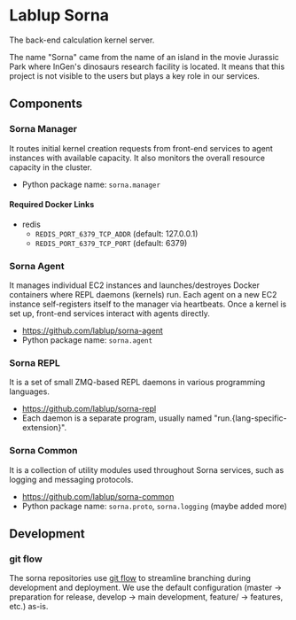 Lablup Sorna
============

The back-end calculation kernel server.

The name "Sorna" came from the name of an island in the movie Jurassic Park where InGen's dinosaurs research facility is located.
It means that this project is not visible to the users but plays a key role in our services.

Components
----------

### Sorna Manager

It routes initial kernel creation requests from front-end services to agent instances with available capacity.
It also monitors the overall resource capacity in the cluster.

 * Python package name: `sorna.manager`

#### Required Docker Links

 * redis
   - `REDIS_PORT_6379_TCP_ADDR` (default: 127.0.0.1)
   - `REDIS_PORT_6379_TCP_PORT` (default: 6379)

### Sorna Agent

It manages individual EC2 instances and launches/destroyes Docker containers where REPL daemons (kernels) run.
Each agent on a new EC2 instance self-registers itself to the manager via heartbeats.
Once a kernel is set up, front-end services interact with agents directly.

 * https://github.com/lablup/sorna-agent
 * Python package name: `sorna.agent`

### Sorna REPL

It is a set of small ZMQ-based REPL daemons in various programming languages.

 * https://github.com/lablup/sorna-repl
 * Each daemon is a separate program, usually named "run.{lang-specific-extension}".

### Sorna Common

It is a collection of utility modules used throughout Sorna services, such as logging and messaging protocols.

 * https://github.com/lablup/sorna-common
 * Python package name: `sorna.proto`, `sorna.logging` (maybe added more)

Development
-----------

### git flow

The sorna repositories use [git flow](http://danielkummer.github.io/git-flow-cheatsheet/index.html) to streamline branching during development and deployment.
We use the default configuration (master -> preparation for release, develop -> main development, feature/ -> features, etc.) as-is.
